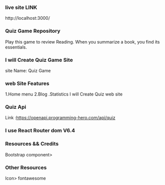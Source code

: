 ### live site LINK
http://localhost:3000/

### Quiz Game Repository
Play this game to review Reading. When you summarize a book, you find its essentials. 

### I will Create Quiz Game Site 
site Name: Quiz Game

###  web Site Features

1.Home menu
2.Blog
.Statistics
I will Create Quiz web site 

### Quiz Api 
Link :https://openapi.programming-hero.com/api/quiz

###  I use React Router dom V6.4

### Resources && Credits 
Bootstrap component>

### Other Resources
Icon> fontawesome




